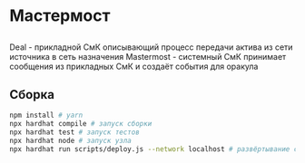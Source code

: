 # Мастермост

## 

Deal - прикладной СмК описывающий процесс передачи актива из сети источника в сеть назначения
Mastermost - системный СмК принимает сообщения из прикладных СмК и создаёт события для оракула

## Сборка

```bash
npm install # yarn
npx hardhat compile # запуск сборки
npx hardhat test # запуск тестов
npx hardhat node # запуск узла
npx hardhat run scripts/deploy.js --network localhost # развёртывание смарт-контракта в локальной сети

```

